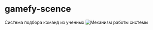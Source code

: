 # gamefy-scence
Система подбора команд из ученных
![Механизм работы системы](http://gamefy-scence.xyz/images/mechanism.png)

